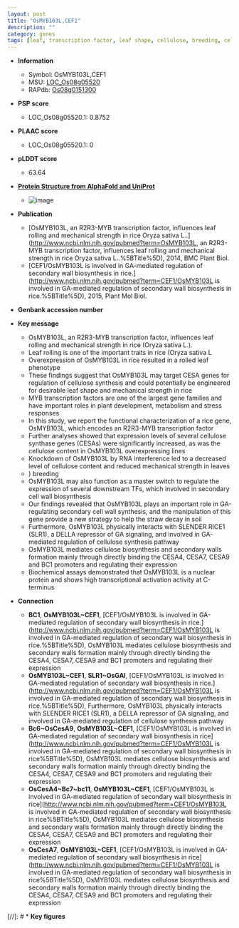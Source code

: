 ```yaml
---
layout: post
title: "OsMYB103L,CEF1"
description: ""
category: genes
tags: [leaf, transcription factor, leaf shape, cellulose, breeding, cell wall,  ga , GA, R protein]
---
```


* **Information**  
    + Symbol: OsMYB103L,CEF1  
    + MSU: [LOC_Os08g05520](http://rice.plantbiology.msu.edu/cgi-bin/ORF_infopage.cgi?orf=LOC_Os08g05520)  
    + RAPdb: [Os08g0151300](http://rapdb.dna.affrc.go.jp/viewer/gbrowse_details/irgsp1?name=Os08g0151300)  

* **PSP score**  
    + LOC_Os08g05520.1: 0.8752 

* **PLAAC score**  
    + LOC_Os08g05520.1: 0 

* **pLDDT score**
    + 63.64

* **[Protein Structure from AlphaFold and UniProt](https://www.uniprot.org/uniprotkb/Q84PW8/entry#structure)**
    + ![image](https://ricepsp.github.io/images/Q8/AF-Q84PW8-F1.png)

* **Publication**  
    + [OsMYB103L, an R2R3-MYB transcription factor, influences leaf rolling and mechanical strength in rice Oryza sativa L..](http://www.ncbi.nlm.nih.gov/pubmed?term=OsMYB103L, an R2R3-MYB transcription factor, influences leaf rolling and mechanical strength in rice Oryza sativa L..%5BTitle%5D), 2014, BMC Plant Biol.
    + [CEF1/OsMYB103L is involved in GA-mediated regulation of secondary wall biosynthesis in rice.](http://www.ncbi.nlm.nih.gov/pubmed?term=CEF1/OsMYB103L is involved in GA-mediated regulation of secondary wall biosynthesis in rice.%5BTitle%5D), 2015, Plant Mol Biol.

* **Genbank accession number**  

* **Key message**  
    + OsMYB103L, an R2R3-MYB transcription factor, influences leaf rolling and mechanical strength in rice (Oryza sativa L.).
    + Leaf rolling is one of the important traits in rice (Oryza sativa L
    + Overexpression of OsMYB103L in rice resulted in a rolled leaf phenotype
    + These findings suggest that OsMYB103L may target CESA genes for regulation of cellulose synthesis and could potentially be engineered for desirable leaf shape and mechanical strength in rice
    + MYB transcription factors are one of the largest gene families and have important roles in plant development, metabolism and stress responses
    + In this study, we report the functional characterization of a rice gene, OsMYB103L, which encodes an R2R3-MYB transcription factor
    + Further analyses showed that expression levels of several cellulose synthase genes (CESAs) were significantly increased, as was the cellulose content in OsMYB103L overexpressing lines
    + Knockdown of OsMYB103L by RNA interference led to a decreased level of cellulose content and reduced mechanical strength in leaves
    + ) breeding
    + OsMYB103L may also function as a master switch to regulate the expression of several downstream TFs, which involved in secondary cell wall biosynthesis
    + Our findings revealed that OsMYB103L plays an important role in GA-regulating secondary cell wall synthesis, and the manipulation of this gene provide a new strategy to help the straw decay in soil
    + Furthermore, OsMYB103L physically interacts with SLENDER RICE1 (SLR1), a DELLA repressor of GA signaling, and involved in GA-mediated regulation of cellulose synthesis pathway
    + OsMYB103L mediates cellulose biosynthesis and secondary walls formation mainly through directly binding the CESA4, CESA7, CESA9 and BC1 promoters and regulating their expression
    + Biochemical assays demonstrated that OsMYB103L is a nuclear protein and shows high transcriptional activation activity at C-terminus

* **Connection**  
    + __BC1__, __OsMYB103L~CEF1__, [CEF1/OsMYB103L is involved in GA-mediated regulation of secondary wall biosynthesis in rice.](http://www.ncbi.nlm.nih.gov/pubmed?term=CEF1/OsMYB103L is involved in GA-mediated regulation of secondary wall biosynthesis in rice.%5BTitle%5D), OsMYB103L mediates cellulose biosynthesis and secondary walls formation mainly through directly binding the CESA4, CESA7, CESA9 and BC1 promoters and regulating their expression
    + __OsMYB103L~CEF1__, __SLR1~OsGAI__, [CEF1/OsMYB103L is involved in GA-mediated regulation of secondary wall biosynthesis in rice.](http://www.ncbi.nlm.nih.gov/pubmed?term=CEF1/OsMYB103L is involved in GA-mediated regulation of secondary wall biosynthesis in rice.%5BTitle%5D), Furthermore, OsMYB103L physically interacts with SLENDER RICE1 (SLR1), a DELLA repressor of GA signaling, and involved in GA-mediated regulation of cellulose synthesis pathway
    + __Bc6~OsCesA9__, __OsMYB103L~CEF1__, [CEF1/OsMYB103L is involved in GA-mediated regulation of secondary wall biosynthesis in rice](http://www.ncbi.nlm.nih.gov/pubmed?term=CEF1/OsMYB103L is involved in GA-mediated regulation of secondary wall biosynthesis in rice%5BTitle%5D), OsMYB103L mediates cellulose biosynthesis and secondary walls formation mainly through directly binding the CESA4, CESA7, CESA9 and BC1 promoters and regulating their expression
    + __OsCesA4~Bc7~bc11__, __OsMYB103L~CEF1__, [CEF1/OsMYB103L is involved in GA-mediated regulation of secondary wall biosynthesis in rice](http://www.ncbi.nlm.nih.gov/pubmed?term=CEF1/OsMYB103L is involved in GA-mediated regulation of secondary wall biosynthesis in rice%5BTitle%5D), OsMYB103L mediates cellulose biosynthesis and secondary walls formation mainly through directly binding the CESA4, CESA7, CESA9 and BC1 promoters and regulating their expression
    + __OsCesA7__, __OsMYB103L~CEF1__, [CEF1/OsMYB103L is involved in GA-mediated regulation of secondary wall biosynthesis in rice](http://www.ncbi.nlm.nih.gov/pubmed?term=CEF1/OsMYB103L is involved in GA-mediated regulation of secondary wall biosynthesis in rice%5BTitle%5D), OsMYB103L mediates cellulose biosynthesis and secondary walls formation mainly through directly binding the CESA4, CESA7, CESA9 and BC1 promoters and regulating their expression

[//]: # * **Key figures**  


